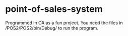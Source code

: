 # point-of-sales-system

Programmed in C# as a fun project. You need the files in /POS2/POS2/bin/Debug/ to run the program.
